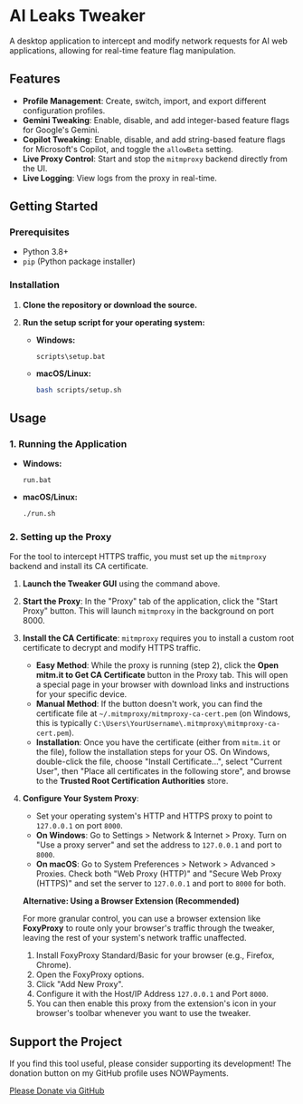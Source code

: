# AI Leaks Tweaker

A desktop application to intercept and modify network requests for AI web applications, allowing for real-time feature flag manipulation.

## Features

- **Profile Management**: Create, switch, import, and export different configuration profiles.
- **Gemini Tweaking**: Enable, disable, and add integer-based feature flags for Google's Gemini.
- **Copilot Tweaking**: Enable, disable, and add string-based feature flags for Microsoft's Copilot, and toggle the `allowBeta` setting.
- **Live Proxy Control**: Start and stop the `mitmproxy` backend directly from the UI.
- **Live Logging**: View logs from the proxy in real-time.

## Getting Started

### Prerequisites

- Python 3.8+
- `pip` (Python package installer)

### Installation

1.  **Clone the repository or download the source.**

2.  **Run the setup script for your operating system:**

    -   **Windows:**
        ```batch
        scripts\setup.bat
        ```

    -   **macOS/Linux:**
        ```sh
        bash scripts/setup.sh
        ```

## Usage

### 1. Running the Application

-   **Windows:**
    ```batch
    run.bat
    ```

-   **macOS/Linux:**
    ```sh
    ./run.sh
    ```

### 2. Setting up the Proxy

For the tool to intercept HTTPS traffic, you must set up the `mitmproxy` backend and install its CA certificate.

1.  **Launch the Tweaker GUI** using the command above.

2.  **Start the Proxy**: In the "Proxy" tab of the application, click the "Start Proxy" button. This will launch `mitmproxy` in the background on port 8000.

3.  **Install the CA Certificate**: `mitmproxy` requires you to install a custom root certificate to decrypt and modify HTTPS traffic.
    - **Easy Method**: While the proxy is running (step 2), click the **Open mitm.it to Get CA Certificate** button in the Proxy tab. This will open a special page in your browser with download links and instructions for your specific device.
    - **Manual Method**: If the button doesn't work, you can find the certificate file at `~/.mitmproxy/mitmproxy-ca-cert.pem` (on Windows, this is typically `C:\Users\YourUsername\.mitmproxy\mitmproxy-ca-cert.pem`).
    - **Installation**: Once you have the certificate (either from `mitm.it` or the file), follow the installation steps for your OS. On Windows, double-click the file, choose "Install Certificate...", select "Current User", then "Place all certificates in the following store", and browse to the **Trusted Root Certification Authorities** store.

4.  **Configure Your System Proxy**:
    - Set your operating system's HTTP and HTTPS proxy to point to `127.0.0.1` on port `8000`.
    - **On Windows**: Go to Settings > Network & Internet > Proxy. Turn on "Use a proxy server" and set the address to `127.0.0.1` and port to `8000`.
    - **On macOS**: Go to System Preferences > Network > Advanced > Proxies. Check both "Web Proxy (HTTP)" and "Secure Web Proxy (HTTPS)" and set the server to `127.0.0.1` and port to `8000` for both.

    **Alternative: Using a Browser Extension (Recommended)**

    For more granular control, you can use a browser extension like **FoxyProxy** to route only your browser's traffic through the tweaker, leaving the rest of your system's network traffic unaffected.

    1.  Install FoxyProxy Standard/Basic for your browser (e.g., Firefox, Chrome).
    2.  Open the FoxyProxy options.
    3.  Click "Add New Proxy".
    4.  Configure it with the Host/IP Address `127.0.0.1` and Port `8000`.
    5.  You can then enable this proxy from the extension's icon in your browser's toolbar whenever you want to use the tweaker.



## Support the Project

If you find this tool useful, please consider supporting its development! The donation button on my GitHub profile uses NOWPayments.

[Please Donate via GitHub](https://github.com/cloudwaddie)